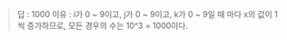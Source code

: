 > 답   : 1000
> 이유 : i가 0 ~ 9이고, j가 0 ~ 9이고, k가 0 ~ 9일 때 마다
       x의 값이 1씩 증가하므로, 모든 경우의 수는 10^3 = 1000이다.